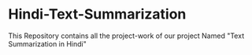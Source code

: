 # Hindi-Text-Summarization
This Repository contains all the project-work of our project Named "Text Summarization in Hindi"
